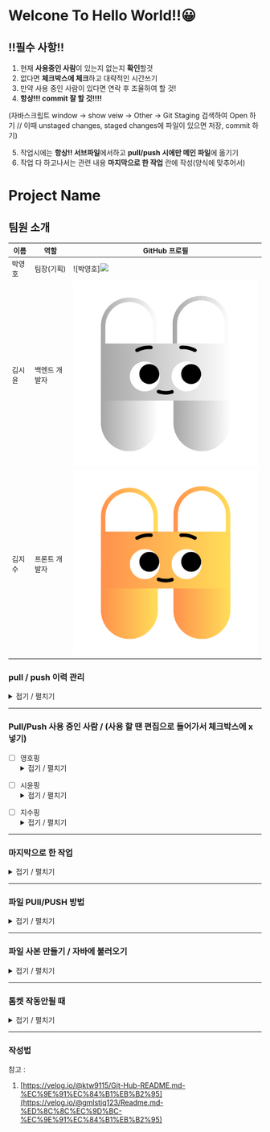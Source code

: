 # Welcone To Hello World!!😀
## ‼필수 사항‼
1. 현재 **사용중인 사람**이 있는지 없는지 **확인**할것
2. 없다면 **체크박스에 체크**하고 대략적인 시간쓰기
3. 만약 사용 중인 사람이 있다면 연락 후 조율하여 할 것!
4. **항상!!! commit 잘 할 것!!!!**

  (자바스크립트 window -> show veiw -> Other -> Git Staging 검색하여 Open 하기 // 이때 unstaged changes, staged changes에 파일이 있으면 저장, commit 하기)

5. 작업시에는 **항상!! 서브파일**에서하고 **pull/push 시에만 메인 파일**에 옮기기
6. 작업 다 하고나서는 관련 내용 **마지막으로 한 작업** 란에 작성(양식에 맞추어서)

# Project Name

## 팀원 소개

| 이름     | 역할           | GitHub 프로필                           |
|----------|----------------|-----------------------------------------|
| 박영호   | 팀장(기획)     | ![박영호]<img src="images/박영호.jpg" width="100px">     |
| 김시윤   | 백엔드 개발자   | ![김시윤](images/김시윤.png)     |
| 김지수   | 프론트 개발자   | ![김지수](images/김지수.png)      |



### pull / push 이력 관리
<details>
<summary>접기 / 펼치기</summary>

[2024-11-05 화]

1. 박영호 pull 20:00  
2. 김시윤 push 20:00  
3. 김지수 pull 20:00  

</details>


---  
### Pull/Push 사용 중인 사람 / (사용 할 땐 편집으로 들어가서 체크박스에 x 넣기)
- [ ] 영호핑 <details>
  <summary>접기 / 펼치기</summary>
  약 00:00 ~ 00:10
</details>


- [ ] 시윤핑 <details>
  <summary>접기 / 펼치기</summary>
  약 00:00 ~ 00:10
</details>


- [ ] 지수핑 <details>
  <summary>접기 / 펼치기</summary>
  약 00:00 ~ 00:10
</details>

---
### 마지막으로 한 작업
<details>
  <summary>접기 / 펼치기</summary>
  ex) 2024/10/21(월) 17:13 | 시윤핑 ==> ooo작업을 함

  1. 2024/10/21(월) 18:21 | 시윤핑 ==> 약 html 메인 파일 업로드 완료
  2. 2024/10/21(월) 18:21 | 시윤핑 ==> 약 21:40 ~ 23:40 | 다이나믹웹 프로젝트 메이븐으로 변경 => 실패... 이유 모름
  3. 2024/11/05(화) 19:53 | 시윤핑 ==> 이전 branch 삭제 및 최신 branck 업로드, 최신 홈페이지 업로드 파일 커밋 완료
  4. 2024/11/06(수) 09:32 | 시윤핑 ==> css 오류로 다시 커밋
  5. 2024/11/06(수) 18:00 | 영호핑 ==> 모두 커밋
  6. 2024/11/07(목) 09:00 | 시윤핑 ==> pull 받음
  7. 2024/11/07(목) 09:15 | 시윤핑 ==> ALL UPDATE and COMMIT
  8. 2024/11/07(목) 11:30 | 영호핑 ==> 글씨 제거
  9. 2024/11/07(목) 12:00 | 영호핑 ==> 버튼 수정 / 게시물 검색 웹 페이지 푸시
  10. 2024/11/07(목) 12:23 | 시윤핑 ==>  |**UPDATE**|NextPostController, PrePostController  |**INSERT**|SharedFileNumber
  11. 2024/11/07(목) 12:30 | 영호핑 ==> My_post 추가 / 내 게시물 보기 페이지 추가
  12. 2024/11/07(목) 17:43 | 시윤핑 ==> |**UPDATE**|Mainpage_hw.js, MemberMapper.xml My_post.js  |**INSERT**|My_post.jsp, My_post_img_Controller.java, My_post_img_DAO
  13. 2024/11/07(목) 19:10 | 영호핑 ==> 내 게시물(이름실수)
  14. 2024/11/07(목) 23:13 | 시윤핑 ==> |**UPDATE**|Mainpage_hw.js, Mainpage_hw.jsp
  15. 2024/11/08(금) 09:27 | 지수핑 ==> |**UPDATE**|My_post.html , My_post.css
  16. 2024/11/08(금) 09:45 | 영호핑 ==> 페이지 레이아웃 전체 적용
  17. 2024/11/08(금) 12:02 | 지수핑 ==> |**UPDATE**| My_post.css => 2-2-right 아래 테두리 추가용 ~
  18. 2024/11/08(금) 17:29 | 지수핑 ==> |**UPDATE**|Postpage 일부 수정 + Mainpage_hw. jsp/css/js 수정!
  19. 2024/11/09(금) 08:34 | 지수핑 ==> |**UPDATE**|MainPage, PostPage, My_post 버튼 효과, 귀 업데이트 완
  20. 2024/11/09(금) 13:23 | 지수핑 ==>|**UPDATE**| << MainPage, PostPage는 jsp, css >>, << My_post는 jsp, css, js >>, <<Other_post는 css >> 수정
  
</details>

---
### 파일 PUll/PUSH 방법
<details>
  <summary>접기 / 펼치기</summary>
  
<파일 올리기>
1. 파일 저장
2. 프로젝트위 우클릭 -> team -> commit (레파지토리 저장)
3. 플러스 기호 2 개 눌려서 파일 아래로 내리기
4. commit 메시지 내용 무조건!!! 작성하기★★★★★★★★★★★
5. 하단 커밋하기
6. 프로젝트위 우클릭 -> team -> push to branch 하고 푸시
7. 무조건 말해주기!!!!!!★★★★★★★★★★★★

<파일 받기>
1. 프로젝트위 우클릭 -> team -> commit (레파지토리 저장)
2. 프로젝트위 우클릭 -> team -> pull(2개 중 위에꺼)
</details>

---
### 파일 사본 만들기 / 자바에 불러오기
<details>
  <summary>접기 / 펼치기</summary>
  
<사본 만들기>
1. Export - Export
2. General - File System
3. 복사할 파일 체크 후 To directory로 파일 저장 위치 체크
4. Finish

<만든 사본 자바에 불러오기>
1. import - import
2. General - File System
3. From directory에서 불러올 파일 선택하기
4. 밑에 가져올 파일 체크
5. Finish(Yes To All)
</details>


---
### 톰켓 작동안될 때
<details>
  <summary>접기 / 펼치기</summary>

1. 이클립스 화면 하단에 servers 클릭
2. 만약 없을 시 상단에 window -> show view -> servers
3. servers를 보면 톰켓이 있음. 우클릭 후 add and remove
4. Remove All 눌려서 모든 파일 좌측으로 옮기기
5. Finish
  
</details>

---
### 작성법
참고 : 
1. [https://velog.io/@ktw9115/Git-Hub-README.md-%EC%9E%91%EC%84%B1%EB%B2%95](https://velog.io/@gmlstjq123/Readme.md-%ED%8C%8C%EC%9D%BC-%EC%9E%91%EC%84%B1%EB%B2%95)
